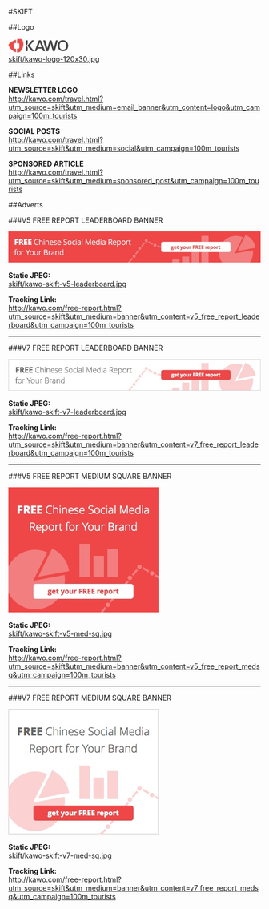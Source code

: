 #SKIFT

##Logo

![image](kawo-logo-120x30.jpg)  
[skift/kawo-logo-120x30.jpg](https://github.com/mailmangroup/display_ads/blob/master/skift/kawo-logo-120x30.jpg)


##Links

**NEWSLETTER LOGO**  
http://kawo.com/travel.html?utm_source=skift&utm_medium=email_banner&utm_content=logo&utm_campaign=100m_tourists

**SOCIAL POSTS**  
http://kawo.com/travel.html?utm_source=skift&utm_medium=social&utm_campaign=100m_tourists

**SPONSORED ARTICLE**  
http://kawo.com/travel.html?utm_source=skift&utm_medium=sponsored_post&utm_campaign=100m_tourists

##Adverts

###V5 FREE REPORT LEADERBOARD BANNER

![image](kawo-skift-v5-leaderboard.jpg)

**Static JPEG:**  
[skift/kawo-skift-v5-leaderboard.jpg](https://github.com/mailmangroup/display_ads/blob/master/skift/kawo-skift-v5-leaderboard.jpg)  

**Tracking Link:**  
http://kawo.com/free-report.html?utm_source=skift&utm_medium=banner&utm_content=v5_free_report_leaderboard&utm_campaign=100m_tourists

---
###V7 FREE REPORT LEADERBOARD BANNER

![image](kawo-skift-v7-leaderboard.jpg)

**Static JPEG:**  
[skift/kawo-skift-v7-leaderboard.jpg](https://github.com/mailmangroup/display_ads/blob/master/skift/kawo-skift-v7-leaderboard.jpg)  

**Tracking Link:**  
http://kawo.com/free-report.html?utm_source=skift&utm_medium=banner&utm_content=v7_free_report_leaderboard&utm_campaign=100m_tourists

---
###V5 FREE REPORT MEDIUM SQUARE BANNER

![image](kawo-skift-v5-med-sq.jpg)

**Static JPEG:**  
[skift/kawo-skift-v5-med-sq.jpg](https://github.com/mailmangroup/display_ads/blob/master/skift/kawo-skift-v5-med-sq.jpg)  

**Tracking Link:**  
http://kawo.com/free-report.html?utm_source=skift&utm_medium=banner&utm_content=v5_free_report_medsq&utm_campaign=100m_tourists

---
###V7 FREE REPORT MEDIUM SQUARE BANNER

![image](kawo-skift-v7-med-sq.jpg)

**Static JPEG:**  
[skift/kawo-skift-v7-med-sq.jpg](https://github.com/mailmangroup/display_ads/blob/master/skift/kawo-skift-v7-med-sq.jpg)  

**Tracking Link:**  
http://kawo.com/free-report.html?utm_source=skift&utm_medium=banner&utm_content=v7_free_report_medsq&utm_campaign=100m_tourists